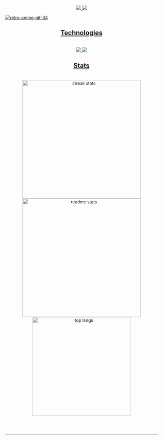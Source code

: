  <div align="center"> 
  <a href="mailto:guylherme.silva00001@gmail.com">
    <img src="https://img.shields.io/badge/Gmail-333333?style=for-the-badge&logo=gmail&logoColor=red" />
  </a>
  <a href="https://linkedin.com/in/guylherme-aldo-sousa-da-silva-6629052a9/" target="_blank">
    <img src="https://img.shields.io/badge/LinkedIn-0077B5?style=for-the-badge&logo=linkedin&logoColor=white" target="_blank" />

 </div>

 ![retro-anime-gif-34](https://github.com/user-attachments/assets/87cf744e-19e1-4a69-bebc-a4bd60e98cfe)

<h2 align="center">Technologies</h2>
<br/>
<div align="center">
    <img src="https://skillicons.dev/icons?i=visualstudio,c,cpp,python,debian,kali,linux" />
    <img src="https://skillicons.dev/icons?i=mysql" /><br> 
</div>

<h2 align="center"> Stats </h2>
<br>
<div align=center>
  <img width=390 src="https://github-readme-streak-stats-salesp07.vercel.app/?user=GuylhermeI&count_private=true&theme=react&border_radius=10" alt="streak stats"/>
  <img width=390 src="https://github-readme-stats-salesp07.vercel.app/api?username=GuylhermeI&count_private=true&show_icons=true&theme=react&rank_icon=github&border_radius=10" alt="readme stats" />
  <br/>
  <img width=325 align="center" src="https://github-readme-stats-salesp07.vercel.app/api/top-langs/?username=GuylhermeI&hide=HTML&langs_count=8&layout=compact&theme=react&border_radius=10&size_weight=0.5&count_weight=0.5&exclude_repo=github-readme-stats" alt="top langs" />
</div>

<br/><br/>

<hr/>
